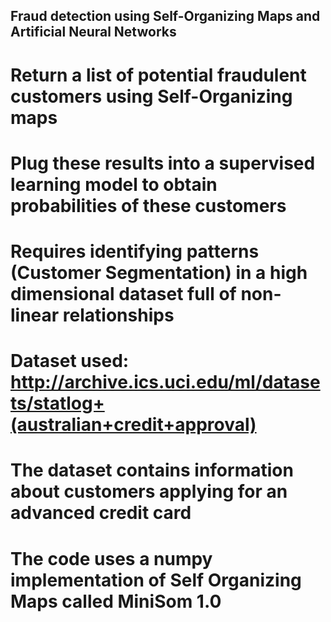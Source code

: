 ## Fraud detection using Self-Organizing Maps and Artificial Neural Networks

# Return a list of potential fraudulent customers using Self-Organizing maps
# Plug these results into a supervised learning model to obtain probabilities of these customers
# Requires identifying patterns (Customer Segmentation) in a high dimensional dataset full of non-linear relationships
# Dataset used: http://archive.ics.uci.edu/ml/datasets/statlog+(australian+credit+approval)
# The dataset contains information about customers applying for an advanced credit card
# The code uses a numpy implementation of Self Organizing Maps called MiniSom 1.0

